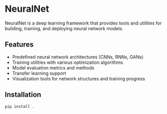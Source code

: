 # NeuralNet

NeuralNet is a deep learning framework that provides tools and utilities for building, training, and deploying neural network models.

## Features
- Predefined neural network architectures (CNNs, RNNs, GANs)
- Training utilities with various optimization algorithms
- Model evaluation metrics and methods
- Transfer learning support
- Visualization tools for network structures and training progress

## Installation
```bash
pip install .